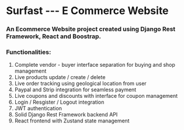 # Surfast --- E Commerce Website

### An Ecommerce Website project created using Django Rest Framework, React and Boostrap. 

### Functionalities: 
1) Complete vendor - buyer interface separation for buying and shop management 
2) Live products update / create / delete
3) Live order tracking using geological location from user
4) Paypal and Strip integration for seamless payment
5) Live coupons and discounts with interface for coupon management
6) Login / Resgister / Logout integration 
7) JWT authentication
8) Solid Django Rest Framework backend API 
9) React frontend with Zustand state management 
